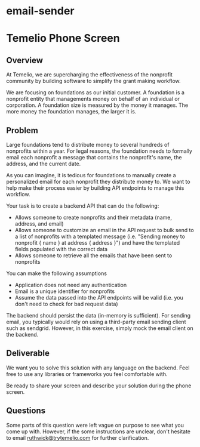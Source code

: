 # email-sender

# Temelio Phone Screen

## Overview

At Temelio, we are supercharging the effectiveness of the nonprofit community by building software to simplify the grant making workflow.

We are focusing on foundations as our initial customer. A foundation is a nonprofit entity that managements money on behalf of an individual or corporation. A foundation size is measured by the money it manages. The more money the foundation manages, the larger it is.

## Problem

Large foundations tend to distribute money to several hundreds of nonprofits within a year. For legal reasons, the foundation needs to formally email each nonprofit a message that contains the nonprofit's name, the address, and the current date.

As you can imagine, it is tedious for foundations to manually create a personalized email for each nonprofit they distribute money to. We want to help make their process easier by building API endpoints to manage this workflow.

Your task is to create a backend API that can do the following:

- Allows someone to create nonprofits and their metadata (name, address, and email)
- Allows someone to customize an email in the API request to bulk send to a list of nonprofits with a templated message (i.e. "Sending money to nonprofit { name } at address { address }") and have the templated fields populated with the correct data
- Allows someone to retrieve all the emails that have been sent to nonprofits

You can make the following assumptions

- Application does not need any authentication
- Email is a unique identifier for nonprofits
- Assume the data passed into the API endpoints will be valid (i.e. you don't need to check for bad request data)

The backend should persist the data (in-memory is sufficient). For sending email, you typically would rely on using a third-party email sending client such as sendgrid. However, in this exercise, simply mock the email client on the backend.

## Deliverable

We want you to solve this solution with any language on the backend. Feel free to use any libraries or frameworks you feel comfortable with.

Be ready to share your screen and describe your solution during the phone screen.

## Questions

Some parts of this question were left vague on purpose to see what you come up with. However, if the some instructions are unclear, don't hesitate to email ruthwick@trytemelio.com for further clarification.
